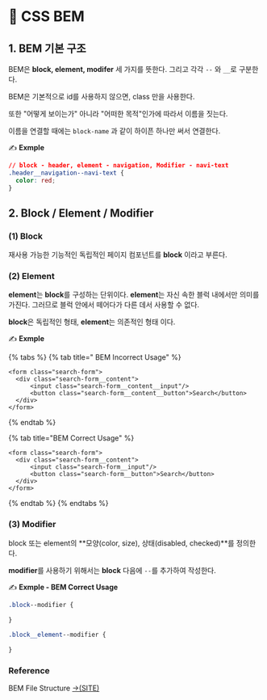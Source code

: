 # 📄 CSS BEM

## 1. BEM 기본 구조

BEM은 **block, element, modifer** 세 가지를 뜻한다. 그리고 각각 `--` 와 `__`로 구분한다.

BEM은 기본적으로 id를 사용하지 않으면, class 만을 사용한다.

또한 "어떻게 보이는가" 아니라 "어떠한 목적"인가에 따라서 이름을 짓는다.

이름을 연결할 때에는 `block-name` 과 같이 하이픈 하나만 써서 연결한다.

✍ **Exmple**

```css
// block - header, element - navigation, Modifier - navi-text 
.header__navigation--navi-text {
  color: red;
}
```

## 2. Block / Element / Modifier

### \(1\) Block

재사용 가능한 기능적인 독립적인 페이지 컴포넌트를 **block** 이라고 부른다.

### \(2\) Element

**element**는 **block**를 구성하는 단위이다. **element**는 자신 속한 블럭 내에서만 의미를 가진다. 그러므로 블럭 안에서 떼어다가 다른 데서 사용할 수 없다.

**block**은 독립적인 형태, **element**는 의존적인 형태 이다.

✍ **Exmple**

{% tabs %}
{% tab title=" BEM Incorrect Usage" %}
```markup
<form class="search-form">
  <div class="search-form__content">
      <input class="search-form__content__input"/>
      <button class="search-form__content__button">Search</button>
  </div>
</form>
```
{% endtab %}

{% tab title="BEM Correct Usage" %}
```markup
<form class="search-form">
  <div class="search-form__content">
      <input class="search-form__input"/>
      <button class="search-form__button">Search</button>
  </div>
</form>
```
{% endtab %}
{% endtabs %}

### \(3\) Modifier

block 또는 element의 **모양\(color, size\), 상태\(disabled, checked\)**를 정의한다.

**modifier**를 사용하기 위해서는 **block** 다음에 `--`를 추가하여 작성한다.



✍ **Exmple - BEM Correct Usage**

```css
.block‐‐modifier {
  
} 
 
.block__element‐‐modifier {
  
}

```

### Reference <a id="reference"></a>

 BEM File Structure [→\(SITE\)](https://en.bem.info/methodology/filestructure/)

[﻿](https://redux.js.org/recipes/reducing-boilerplate#actions)



